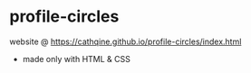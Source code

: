 # profile-circles
website @ https://cathqine.github.io/profile-circles/index.html

- made only with HTML & CSS
